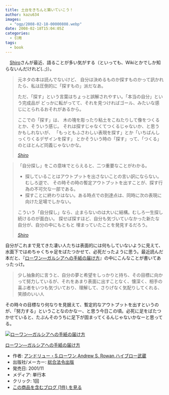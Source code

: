 ```yaml
---
title: 土台をきちんと築いていこう！
author: kazu634
images:
  - "ogp/2008-02-18-00000808.webp"
date: 2008-02-18T15:04:05Z
categories:
  - 引用
tags:
  - book
---
```

<div class="section">
<p>
    　<a href="http://practical-scheme.net/wiliki/wiliki.cgi?Shiro#810a5635204cc290c66bf54c4ebc67cf" onclick="__gaTracker('send', 'event', 'outbound-article', 'http://practical-scheme.net/wiliki/wiliki.cgi?Shiro#810a5635204cc290c66bf54c4ebc67cf', 'Shiro');" target="_blank">Shiro</a>さんが最近、語ることが多い気がする（といっても、Wikiとかでしか知らないんだけれど(..;)）。
</p>

<blockquote title="Shiro" cite="http://practical-scheme.net/wiliki/wiliki.cgi?Shiro#810a5635204cc290c66bf54c4ebc67cf">
<p>
      元ネタの本は読んでないけど、 自分は決めるものか探すものかって訊かれたら、私は圧倒的に「探すもの」派だなあ。
</p>

<p>
      ただ、「探す」という言葉はちょっと誤解されやすい。「本当の自分」という完成品が どっかに転がってて、それを見つければゴール、みたいな感じにとられるおそれがあるから。
</p>

<p>
      ここでの「探す」は、 木の塊を彫ったり粘土をこねたりして像をつくるとか、そういう感じ。 それは探すじゃなくてつくるじゃないか、と思うかもしれないが、 「もっともふさわしい表現を探す」とか「いちばんしっくりくるデザインを探す」 とかそういう時の「探す」って、「つくる」のとほとんど同義じゃないかな。
</p>

<p>
<cite><a href="http://practical-scheme.net/wiliki/wiliki.cgi?Shiro#810a5635204cc290c66bf54c4ebc67cf" onclick="__gaTracker('send', 'event', 'outbound-article', 'http://practical-scheme.net/wiliki/wiliki.cgi?Shiro#810a5635204cc290c66bf54c4ebc67cf', 'Shiro');" target="_blank">Shiro</a></cite>
</p>
</blockquote>

<blockquote title="Shiro" cite="http://practical-scheme.net/wiliki/wiliki.cgi?Shiro#810a5635204cc290c66bf54c4ebc67cf">
<p>
      「自分探し」をこの意味でとらえると、二つ重要なことがわかる。
</p>

<ul>
<li>
        探していることはアウトプットを出さないことの言い訳にならない。むしろ逆で、 その時その時の暫定アウトプットを出すことが、探す行為の不可欠な一部である。
</li>
<li>
        探すことに終わりはない。ある時点での到達点は、同時に次の表現に向けた足場でしかない。
</li>
</ul>

<p>
      こういう「自分探し」なら、止まらないのは大いに結構。むしろ一生探し続けるのが面白い。 探せば探すほど、自分も気づいていなかった新たな自分が、自分の中にもともと 埋まっていたことを発見するだろう。
</p>

<p>
<cite><a href="http://practical-scheme.net/wiliki/wiliki.cgi?Shiro#810a5635204cc290c66bf54c4ebc67cf" onclick="__gaTracker('send', 'event', 'outbound-article', 'http://practical-scheme.net/wiliki/wiliki.cgi?Shiro#810a5635204cc290c66bf54c4ebc67cf', 'Shiro');" target="_blank">Shiro</a></cite>
</p>
</blockquote>

<p>
    自分がこれまで見てきた凄い人たちは表面的には何もしていないように見えて、水面下ではめちゃくちゃ足をばたつかせて、必死だったように思う。最近読んだ本だと、『<a href="http://d.hatena.ne.jp/asin/4893467298" onclick="__gaTracker('send', 'event', 'outbound-article', 'http://d.hatena.ne.jp/asin/4893467298', 'ローワン―ガルシアへの手紙の届け方');">ローワン―ガルシアへの手紙の届け方</a>』の中にこんなことが書いてあったっけ。
</p>

<blockquote>
<p>
      少し抽象的に言うと、自分の夢と希望をしっかりと持ち、その目標に向かって努力しているが、それをあまり表面に出すことなく、懐深く、相手の喜ぶ者をいつも気づいており、理解して、さりげなく気配りしてくれる、笑顔のいい人
</p>
</blockquote>

<p>
    その時々の目標なり何なりを見据えて、暫定的なアウトプットを出すというのが、「努力する」ということなのかなー、と思う今日この頃。必死に足をばたつかせていると、たぶんそのうちに足下が固まってくるんじゃないかなーと思ってる。
</p>

<div class="hatena-asin-detail">
<a href="http://www.amazon.co.jp/dp/4893467298/?tag=hatena_st1-22&ascsubtag=d-7ibv" onclick="__gaTracker('send', 'event', 'outbound-article', 'http://www.amazon.co.jp/dp/4893467298/?tag=hatena_st1-22&ascsubtag=d-7ibv', '');"><img src="https://images-na.ssl-images-amazon.com/images/I/515CBNBWJ7L._SL160_.jpg" class="hatena-asin-detail-image" alt="ローワン―ガルシアへの手紙の届け方" title="ローワン―ガルシアへの手紙の届け方" /></a></p>

<div class="hatena-asin-detail-info">
<p class="hatena-asin-detail-title">
<a href="http://www.amazon.co.jp/dp/4893467298/?tag=hatena_st1-22&ascsubtag=d-7ibv" onclick="__gaTracker('send', 'event', 'outbound-article', 'http://www.amazon.co.jp/dp/4893467298/?tag=hatena_st1-22&ascsubtag=d-7ibv', 'ローワン―ガルシアへの手紙の届け方');">ローワン―ガルシアへの手紙の届け方</a>
</p>

<ul>
<li>
<span class="hatena-asin-detail-label">作者:</span> <a href="http://d.hatena.ne.jp/keyword/%A5%A2%A5%F3%A5%C9%A5%EA%A5%E5%A1%BC%A1%A6S%2E%A5%ED%A1%BC%A5%EF%A5%F3" onclick="__gaTracker('send', 'event', 'outbound-article', 'http://d.hatena.ne.jp/keyword/%A5%A2%A5%F3%A5%C9%A5%EA%A5%E5%A1%BC%A1%A6S%2E%A5%ED%A1%BC%A5%EF%A5%F3', 'アンドリュー・S.ローワン');" class="keyword">アンドリュー・S.ローワン</a>,<a href="http://d.hatena.ne.jp/keyword/Andrew%20S%2E%20Rowan" onclick="__gaTracker('send', 'event', 'outbound-article', 'http://d.hatena.ne.jp/keyword/Andrew%20S%2E%20Rowan', 'Andrew S. Rowan');" class="keyword">Andrew S. Rowan</a>,<a href="http://d.hatena.ne.jp/keyword/%A5%CF%A5%A4%A5%D6%A5%ED%A1%BC%C9%F0%C2%A2" onclick="__gaTracker('send', 'event', 'outbound-article', 'http://d.hatena.ne.jp/keyword/%A5%CF%A5%A4%A5%D6%A5%ED%A1%BC%C9%F0%C2%A2', 'ハイブロー武蔵');" class="keyword">ハイブロー武蔵</a>
</li>
<li>
<span class="hatena-asin-detail-label">出版社/メーカー:</span> <a href="http://d.hatena.ne.jp/keyword/%C1%ED%B9%E7%CB%A1%CE%E1%BD%D0%C8%C7" onclick="__gaTracker('send', 'event', 'outbound-article', 'http://d.hatena.ne.jp/keyword/%C1%ED%B9%E7%CB%A1%CE%E1%BD%D0%C8%C7', '総合法令出版');" class="keyword">総合法令出版</a>
</li>
<li>
<span class="hatena-asin-detail-label">発売日:</span> 2001/11
</li>
<li>
<span class="hatena-asin-detail-label">メディア:</span> 単行本
</li>
<li>
<span class="hatena-asin-detail-label">クリック</span>: 1回
</li>
<li>
<a href="http://d.hatena.ne.jp/asin/4893467298" onclick="__gaTracker('send', 'event', 'outbound-article', 'http://d.hatena.ne.jp/asin/4893467298', 'この商品を含むブログ (1件) を見る');" target="_blank">この商品を含むブログ (1件) を見る</a>
</li>
</ul>
</div>

<div class="hatena-asin-detail-foot">
</div>
</div>
</div>
